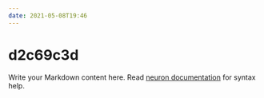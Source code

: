```yaml
---
date: 2021-05-08T19:46
---
```


# d2c69c3d

Write your Markdown content here. Read [neuron documentation](https://neuron.zettel.page/2011404.html) for syntax help.

